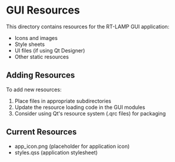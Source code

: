 # GUI Resources

This directory contains resources for the RT-LAMP GUI application:

- Icons and images
- Style sheets
- UI files (if using Qt Designer)
- Other static resources

## Adding Resources

To add new resources:
1. Place files in appropriate subdirectories
2. Update the resource loading code in the GUI modules
3. Consider using Qt's resource system (.qrc files) for packaging

## Current Resources

- app_icon.png (placeholder for application icon)
- styles.qss (application stylesheet)
